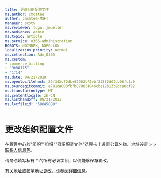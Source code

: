 ```yaml
---
title: 更改组织配置文件
ms.author: cmcatee
author: cmcatee-MSFT
manager: scotv
ms.reviewer: tugu, jmueller
ms.audience: Admin
ms.topic: article
ms.service: o365-administration
ROBOTS: NOINDEX, NOFOLLOW
localization_priority: Normal
ms.collection: Adm_O365
ms.custom:
- commerce_billing
- "9000175"
- "1714"
ms.date: 04/21/2020
ms.openlocfilehash: 23f382c75dbe95582b75ebf232f5d65db08fd1d0
ms.sourcegitcommit: e781da003fb7b878854846cbe12b13b9dca8df92
ms.translationtype: MT
ms.contentlocale: zh-CN
ms.lasthandoff: 08/31/2021
ms.locfileid: "58845888"
---
```

# <a name="change-organization-profile"></a>更改组织配置文件

在管理中心的"组织""组织""组织配置文件"选项卡上设置公司名称、地址设置  >    >  [联系人信息等](https://admin.microsoft.com/AdminPortal/Home#/Settings/OrganizationProfile/:/Settings/L1/OrganizationInformation)。

请务必填写标有 * 的所有必填字段，以便能够保存更改。

[有关地址或帐单地址更改，请参阅详细信息](https://docs.microsoft.com/microsoft-365/admin/manage/change-address-contact-and-more)。
